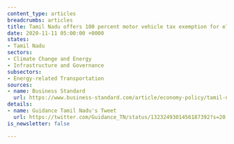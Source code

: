 ```yaml
---
content_type: articles
breadcrumbs: articles
title: Tamil Nadu offers 100 percent motor vehicle tax exemption for electric vehicles
date: 2020-11-11 05:00:00 +0000
states:
- Tamil Nadu
sectors:
- Climate Change and Energy
- Infrastructure and Governance
subsectors:
- Energy-related Transportation
sources:
- name: Business Standard
  url: https://www.business-standard.com/article/economy-policy/tamil-nadu-grants-100-vehicle-tax-waiver-to-evs-plans-dedicated-park-120110201467_1.html
details:
- name: Guidance Tamil Nadu's Tweet
  url: https://twitter.com/Guidance_TN/status/1323249301456187392?s=20
is_newsletter: false

---
```

